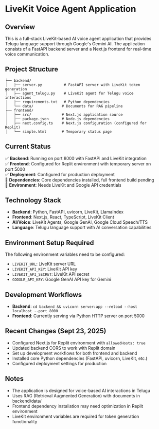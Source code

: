 # LiveKit Voice Agent Application

## Overview
This is a full-stack LiveKit-based AI voice agent application that provides Telugu language support through Google's Gemini AI. The application consists of a FastAPI backend server and a Next.js frontend for real-time voice communication.

## Project Structure
```
├── backend/
│   ├── server.py          # FastAPI server with LiveKit token generation
│   ├── agent_telugu.py    # LiveKit agent for Telugu voice interactions
│   ├── requirements.txt   # Python dependencies
│   └── data/             # Documents for RAG pipeline
├── frontend/
│   ├── src/              # Next.js application source
│   ├── package.json      # Node.js dependencies
│   ├── next.config.ts    # Next.js configuration (configured for Replit)
│   └── simple.html       # Temporary status page
```

## Current Status
✅ **Backend**: Running on port 8000 with FastAPI and LiveKit integration  
✅ **Frontend**: Configured for Replit environment with temporary server on port 5000  
✅ **Deployment**: Configured for production deployment  
🔄 **Dependencies**: Core dependencies installed, full frontend build pending  
🔄 **Environment**: Needs LiveKit and Google API credentials  

## Technology Stack
- **Backend**: Python, FastAPI, uvicorn, LiveKit, LlamaIndex
- **Frontend**: Next.js, React, TypeScript, LiveKit Client
- **AI/Voice**: LiveKit Agents, Google GenAI, Google Cloud Speech/TTS
- **Language**: Telugu language support with AI conversation capabilities

## Environment Setup Required
The following environment variables need to be configured:
- `LIVEKIT_URL`: LiveKit server URL
- `LIVEKIT_API_KEY`: LiveKit API key  
- `LIVEKIT_API_SECRET`: LiveKit API secret
- `GOOGLE_API_KEY`: Google GenAI API key for Gemini

## Development Workflows
- **Backend**: `cd backend && uvicorn server:app --reload --host localhost --port 8000`
- **Frontend**: Currently serving via Python HTTP server on port 5000

## Recent Changes (Sept 23, 2025)
- Configured Next.js for Replit environment with `allowedHosts: true`
- Updated backend CORS to work with Replit domain
- Set up development workflows for both frontend and backend
- Installed core Python dependencies (FastAPI, uvicorn, LiveKit, etc.)
- Configured deployment settings for production

## Notes
- The application is designed for voice-based AI interactions in Telugu
- Uses RAG (Retrieval Augmented Generation) with documents in backend/data/
- Frontend dependency installation may need optimization in Replit environment
- LiveKit environment variables are required for token generation functionality